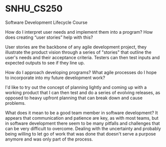 # SNHU_CS250
Software Development Lifecycle Course

How do I interpret user needs and implement them into a program? How does creating “user stories” help with this?

User stories are the backbone of any agile development project, they illustrate the product vision through a series of "stories" that outline the user's needs and their acceptance criteria.  Testers can then test inputs and expected outputs to see if they line up.


How do I approach developing programs? What agile processes do I hope to incorporate into my future development work?

I'd like to try out the concept of planning lightly and coming up with a working product that I can then test and do a series of evolving releases, as opposed to heavy upfront planning that can break down and cause problems.

What does it mean to be a good team member in software development?
It appears that communication and patience are key, as with most teams, but in software development there seem to be many pitfalls and challenges that can be very difficult to overcome. Dealing with the uncertainty and probably being willing to let go of work that was done that doesn't serve a purpose anymore and was only part of the process.
